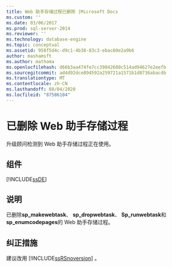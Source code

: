 ```yaml
---
title: Web 助手存储过程已删除 |Microsoft Docs
ms.custom: ''
ms.date: 03/06/2017
ms.prod: sql-server-2014
ms.reviewer: ''
ms.technology: database-engine
ms.topic: conceptual
ms.assetid: 958f5d4c-d9c1-4b38-83c3-ebac60e2a9b6
author: mashamsft
ms.author: mathoma
ms.openlocfilehash: d66b3aa474fe7cc39042680c514ad94627e2eefb
ms.sourcegitcommit: ad4d92dce894592a259721a1571b1d8736abacdb
ms.translationtype: MT
ms.contentlocale: zh-CN
ms.lasthandoff: 08/04/2020
ms.locfileid: "87586104"
---
```

# <a name="web-assistant-stored-procedures-have-been-removed"></a>已删除 Web 助手存储过程
  升级顾问检测到 Web 助手存储过程正在使用。  
  
## <a name="component"></a>组件  
 [!INCLUDE[ssDE](../../includes/ssde-md.md)]  
  
## <a name="description"></a>说明  
 已删除**sp_makewebtask**、 **sp_dropwebtask**、 **Sp_runwebtask**和**sp_enumcodepages**的 Web 助手存储过程。  
  
## <a name="corrective-action"></a>纠正措施  
 建议改用 [!INCLUDE[ssRSnoversion](../../includes/ssrsnoversion-md.md)] 。  
  
  
